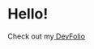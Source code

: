 <h1>Hello!</h1>


Check out my<a href="https://maia-mlynczak.onrender.com/" target="_blank">  DevFolio </a>
